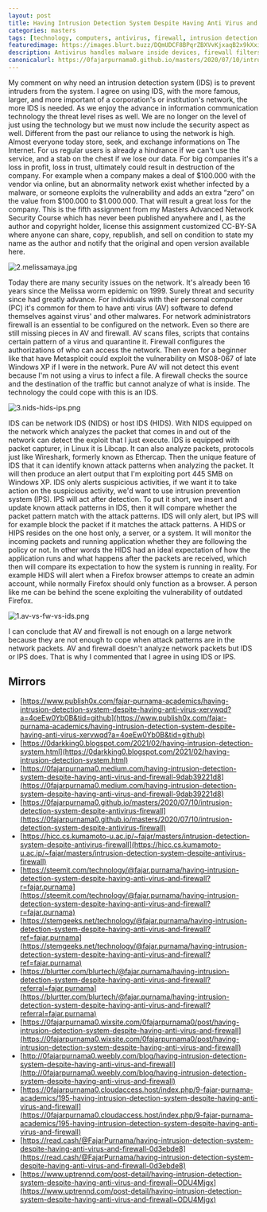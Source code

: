 ```yaml
---
layout: post
title: Having Intrusion Detection System Despite Having Anti Virus and Firewall
categories: masters
tags: [technology, computers, antivirus, firewall, intrusion detection system, assignment, malware]
featuredimage: https://images.blurt.buzz/DQmUDCF8BPqrZBXVvKjxaqB2x9kXxiohHzHHenXQMTKU1Uh/1.av-vs-fw-vs-ids.png
description: Antivirus handles malware inside devices, firewall filters packet based on identity, and intrusion detection system find malware in packets.
canonicalurl: https://0fajarpurnama0.github.io/masters/2020/07/10/intrusion-detection-system-despite-antivirus-firewall
---
```

My comment on why need an intrusion detection system (IDS) is to prevent intruders from the system. I agree on using IDS, with the more famous, larger, and more important of a corporation's or institution's network, the more IDS is needed. As we enjoy the advance in information communication technology the threat level rises as well. We are no longer on the level of just using the technology but we must now include the security aspect as well. Different from the past our reliance to using the network is high. Almost everyone today store, seek, and exchange informations on The Internet. For us regular users is already a hindrance if we can't use the service, and a stab on the chest if we lose our data. For big companies it's a loss in profit, loss in trust, ultimately could result in destruction of the company. For example when a company makes a deal of $100.000 with the vendor via online, but an abnormality network exist whether infected by a malware, or someone exploits the vulnerability and adds an extra “zero” on the value from $100.000 to $1.000.000\. That will result a great loss for the company. This is the fifth assignment from my Masters Advanced Network Security Course which has never been published anywhere and I, as the author and copyright holder, license this assignment customized CC-BY-SA where anyone can share, copy, republish, and sell on condition to state my name as the author and notify that the original and open version available here.

![2.melissamaya.jpg](https://images.blurt.buzz/DQmdKAoUpGvEtU6YV4ZAFENrQD5k6VefLnoG7EDxrYazJLr/2.melissamaya.jpg)

Today there are many security issues on the network. It's already been 16 years since the Melissa worm epidemic on 1999\. Surely threat and security since had greatly advance. For individuals with their personal computer (PC) it's common for them to have anti virus (AV) software to defend themselves against virus' and other malwares. For network administrators firewall is an essential to be configured on the network. Even so there are still missing pieces in AV and firewall. AV scans files, scripts that contains certain pattern of a virus and quarantine it. Firewall configures the authorizations of who can access the network. Then even for a beginner like that have Metasploit could exploit the vulnerability on MS08-067 of late Windows XP if I were in the network. Pure AV will not detect this event because I'm not using a virus to infect a file. A firewall checks the source and the destination of the traffic but cannot analyze of what is inside. The technology the could cope with this is an IDS.

![3.nids-hids-ips.png](https://images.blurt.buzz/DQmSvoiGHexn7qDSC2XazG9XnQS89MSWUqgbvVz51i1n1ex/3.nids-hids-ips.png)

IDS can be network IDS (NIDS) or host IDS (HIDS). With NIDS equipped on the network which analyzes the packet that comes in and out of the network can detect the exploit that I just execute. IDS is equipped with packet capturer, in Linux it is Libcap. It can also analyze packets, protocols just like Wireshark, formerly known as Ethercap. Then the unique feature of IDS that it can identify known attack patterns when analyzing the packet. It will then produce an alert output that I'm exploiting port 445 SMB on Windows XP. IDS only alerts suspicious activities, if we want it to take action on the suspicious activity, we'd want to use intrusion prevention system (IPS). IPS will act after detection. To put it short, we insert and update known attack patterns in IDS, then it will compare whether the packet pattern match with the attack patterns. IDS will only alert, but IPS will for example block the packet if it matches the attack patterns. A HIDS or HIPS resides on the one host only, a server, or a system. It will monitor the incoming packets and running application whether they are following the policy or not. In other words the HIDS had an ideal expectation of how the application runs and what happens after the packets are received, which then will compare its expectation to how the system is running in reality. For example HIDS will alert when a Firefox browser attemps to create an admin account, while normally Firefox should only function as a browser. A person like me can be behind the scene exploiting the vulnerability of outdated Firefox.

![1.av-vs-fw-vs-ids.png](https://images.blurt.buzz/DQmUDCF8BPqrZBXVvKjxaqB2x9kXxiohHzHHenXQMTKU1Uh/1.av-vs-fw-vs-ids.png)

I can conclude that AV and firewall is not enough on a large network because they are not enough to cope when attack patterns are in the network packets. AV and firewall doesn't analyze network packets but IDS or IPS does. That is why I commented that I agree in using IDS or IPS.

## Mirrors

*   [https://www.publish0x.com/fajar-purnama-academics/having-intrusion-detection-system-despite-having-anti-virus-xervwqd?a=4oeEw0Yb0B&tid=github](https://www.publish0x.com/fajar-purnama-academics/having-intrusion-detection-system-despite-having-anti-virus-xervwqd?a=4oeEw0Yb0B&tid=github)
*   [https://0darkking0.blogspot.com/2021/02/having-intrusion-detection-system.html](https://0darkking0.blogspot.com/2021/02/having-intrusion-detection-system.html)
*   [https://0fajarpurnama0.medium.com/having-intrusion-detection-system-despite-having-anti-virus-and-firewall-9dab39221d8](https://0fajarpurnama0.medium.com/having-intrusion-detection-system-despite-having-anti-virus-and-firewall-9dab39221d8)
*   [https://0fajarpurnama0.github.io/masters/2020/07/10/intrusion-detection-system-despite-antivirus-firewall](https://0fajarpurnama0.github.io/masters/2020/07/10/intrusion-detection-system-despite-antivirus-firewall)
*   [https://hicc.cs.kumamoto-u.ac.jp/~fajar/masters/intrusion-detection-system-despite-antivirus-firewall](https://hicc.cs.kumamoto-u.ac.jp/~fajar/masters/intrusion-detection-system-despite-antivirus-firewall)
*   [https://steemit.com/technology/@fajar.purnama/having-intrusion-detection-system-despite-having-anti-virus-and-firewall?r=fajar.purnama](https://steemit.com/technology/@fajar.purnama/having-intrusion-detection-system-despite-having-anti-virus-and-firewall?r=fajar.purnama)
*   [https://stemgeeks.net/technology/@fajar.purnama/having-intrusion-detection-system-despite-having-anti-virus-and-firewall?ref=fajar.purnama](https://stemgeeks.net/technology/@fajar.purnama/having-intrusion-detection-system-despite-having-anti-virus-and-firewall?ref=fajar.purnama)
*   [https://blurtter.com/blurtech/@fajar.purnama/having-intrusion-detection-system-despite-having-anti-virus-and-firewall?referral=fajar.purnama](https://blurtter.com/blurtech/@fajar.purnama/having-intrusion-detection-system-despite-having-anti-virus-and-firewall?referral=fajar.purnama)
*   [https://0fajarpurnama0.wixsite.com/0fajarpurnama0/post/having-intrusion-detection-system-despite-having-anti-virus-and-firewall](https://0fajarpurnama0.wixsite.com/0fajarpurnama0/post/having-intrusion-detection-system-despite-having-anti-virus-and-firewall)
*   [http://0fajarpurnama0.weebly.com/blog/having-intrusion-detection-system-despite-having-anti-virus-and-firewall](http://0fajarpurnama0.weebly.com/blog/having-intrusion-detection-system-despite-having-anti-virus-and-firewall)
*   [https://0fajarpurnama0.cloudaccess.host/index.php/9-fajar-purnama-academics/195-having-intrusion-detection-system-despite-having-anti-virus-and-firewall](https://0fajarpurnama0.cloudaccess.host/index.php/9-fajar-purnama-academics/195-having-intrusion-detection-system-despite-having-anti-virus-and-firewall)
*   [https://read.cash/@FajarPurnama/having-intrusion-detection-system-despite-having-anti-virus-and-firewall-0d3ebde8](https://read.cash/@FajarPurnama/having-intrusion-detection-system-despite-having-anti-virus-and-firewall-0d3ebde8)
*   [https://www.uptrennd.com/post-detail/having-intrusion-detection-system-despite-having-anti-virus-and-firewall~ODU4Mjgx](https://www.uptrennd.com/post-detail/having-intrusion-detection-system-despite-having-anti-virus-and-firewall~ODU4Mjgx)